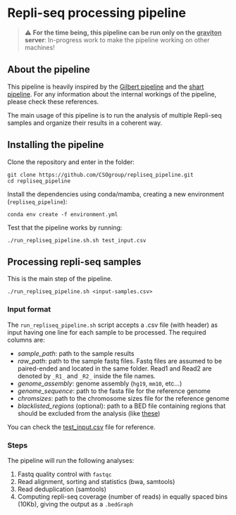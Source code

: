# Repli-seq processing pipeline

> :warning: **For the time being, this pipeline can be run only on the <u>graviton</u> server**: In-progress work to make the pipeline working on other machines!

## About the pipeline
This pipeline is heavily inspired by the [Gilbert pipeline](https://www.nature.com/articles/nprot.2017.148) and the [shart pipeline](https://www.github.com/dvera/shart). For any information about the internal workings of the pipeline, please check these references. 

The main usage of this pipeline is to run the analysis of multiple Repli-seq samples and organize their results in a coherent way.

## Installing the pipeline
Clone the repository and enter in the folder:

```
git clone https://github.com/CSOgroup/repliseq_pipeline.git
cd repliseq_pipeline
```

Install the dependencies using conda/mamba, creating a new environment (`repliseq_pipeline`):
```
conda env create -f environment.yml
```

Test that the pipeline works by running:
```
./run_repliseq_pipeline.sh.sh test_input.csv
```

## Processing repli-seq samples
This is the main step of the pipeline.
```
./run_repliseq_pipeline.sh <input-samples.csv>
```

### Input format
The `run_repliseq_pipeline.sh` script accepts a .csv file (with header) as input having one line for each sample to be processed. The required columns are:
- *sample_path*: path to the sample results
- *raw_path*: path to the sample fastq files. Fastq files are assumed to be paired-ended and located in the same folder. Read1 and Read2 are denoted by `_R1_` and `_R2_` inside the file names.
- *genome_assembly*: genome assembly (`hg19`, `mm10`, etc...)
- *genome_sequence*: path to the fasta file for the reference genome
- *chromsizes*: path to the chromosome sizes file for the reference genome
- *blacklisted_regions* (optional): path to a BED file containing regions that should be excluded from the analysis (like [these](https://github.com/Boyle-Lab/Blacklist/tree/master/lists))

You can check the [test_input.csv](./test_input.csv) file for reference.

### Steps
The pipeline will run the following analyses:
1. Fastq quality control with `fastqc`
2. Read alignment, sorting and statistics (bwa, samtools)
3. Read deduplication (samtools)
4. Computing repli-seq coverage (number of reads) in equally spaced bins (10Kb), giving the output as a `.bedGraph`